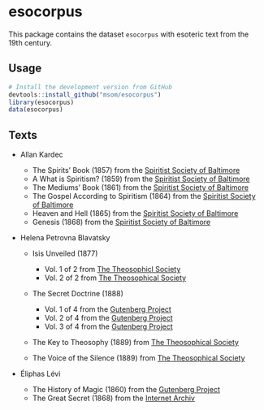 # esocorpus

This package contains the dataset `esocorpus` with esoteric text from the 19th century.

## Usage

```R
# Install the development version from GitHub
devtools::install_github("msom/esocorpus")
library(esocorpus)
data(esocorpus)
```

## Texts

- Allan Kardec
  - The Spirits’ Book (1857) from the [Spiritist Society of Baltimore](https://ssbaltimore.org/e-books)
  - A What is Spiritism? (1859) from the [Spiritist Society of Baltimore](https://ssbaltimore.org/e-books)
  - The Mediums’ Book (1861) from the [Spiritist Society of Baltimore](https://ssbaltimore.org/e-books)
  - The Gospel According to Spiritism (1864) from the [Spiritist Society of Baltimore](https://ssbaltimore.org/e-books)
  - Heaven and Hell (1865) from the [Spiritist Society of Baltimore](https://ssbaltimore.org/e-books)
  - Genesis (1868) from the [Spiritist Society of Baltimore](https://ssbaltimore.org/e-books)

- Helena Petrovna Blavatsky
  - Isis Unveiled (1877)
    - Vol. 1 of 2 from [The Theosophicl Society](https://www.theosociety.org/pasadena/isis/isis_unveiled_volume_1.pdf)
    - Vol. 2 of 2 from [The Theosophical Society](https://www.theosociety.org/pasadena/isis/isis_unveiled_volume_2.pdf)

  - The Secret Doctrine (1888)
    - Vol. 1 of 4 from the [Gutenberg Project](https://www.gutenberg.org/ebooks/54824)
    - Vol. 2 of 4 from the [Gutenberg Project](https://www.gutenberg.org/ebooks/54488)
    - Vol. 3 of 4 from the [Gutenberg Project](https://www.gutenberg.org/ebooks/56880)

  - The Key to Theosophy (1889) from [The Theosophical Society](https://www.theosociety.org/pasadena/key/key_to_theosophy.pdf)

  - The Voice of the Silence (1889) from [The Theosophical Society](https://www.theosociety.org/pasadena/voice/VoiceoftheSilence_eBook.pdf)
- Éliphas Lévi
  - The History of Magic (1860) from the [Gutenberg Project](https://www.gutenberg.org/ebooks/70033)
  - The Great Secret (1868) from the [Internet Archiv](https://archive.org/details/eliphas-levi-book-collection/Eliphas%20Levi%20-%20Elements%20Of%20The%20Qabalah/)


